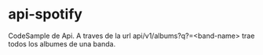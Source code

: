 # api-spotify
CodeSample de Api.
A traves de la url api/v1/albums?q?=&lt;band-name> trae todos los albumes de una banda.
